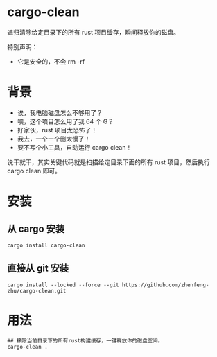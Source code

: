 # cargo-clean

递归清除给定目录下的所有 rust 项目缓存，瞬间释放你的磁盘。

特别声明：

- 它是安全的，不会 rm -rf

# 背景

- 诶，我电脑磁盘怎么不够用了？
- 噢，这个项目怎么用了我 64 个 G？
- 好家伙，rust 项目太恐怖了！
- 我去，一个一个删太慢了！
- 要不写个小工具，自动运行 cargo clean！

说干就干，其实关键代码就是扫描给定目录下面的所有 rust 项目，然后执行 cargo clean 即可。

# 安装

## 从 cargo 安装

```
cargo install cargo-clean
```

## 直接从 git 安装

```
cargo install --locked --force --git https://github.com/zhenfeng-zhu/cargo-clean.git
```

# 用法

```
## 移除当前目录下的所有rust构建缓存，一键释放你的磁盘空间。
cargo-clean .
```
